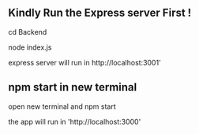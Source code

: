 ##  Kindly Run the Express server First !

cd Backend

node index.js

express server will run in http://localhost:3001'

## npm start in new terminal

open new terminal and npm start

the app will run  in 'http://localhost:3000'
